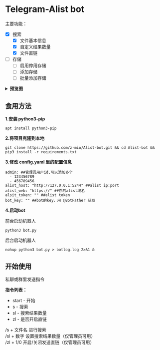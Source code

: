 # Telegram-Alist bot

主要功能：

- [x] 搜索
    - [x] 文件基本信息
    - [x] 自定义结果数量
    - [x] 文件直链
- [ ] 存储
    - [ ] 启用停用存储
    - [ ] 添加存储
    - [ ] 批量添加存储

<details>
<summary><b>预览图</b></summary>

![搜索](https://i.328888.xyz/2023/03/09/onocX.gif)

![更多搜索结果](https://m.360buyimg.com/babel/jfs/t20250308/72563/37/26636/298059/6408b461Fef22bf8c/97378b473d532012.png)
</details>

## 食用方法

**1.安装 python3-pip**

```
apt install python3-pip
```


**2.将项目克隆到本地**
``` 
git clone https://github.com/z-mio/Alist-bot.git && cd Alist-bot && pip3 install -r requirements.txt
```

**3.修改 config.yaml 里的配置信息**

``` 
admin: ##管理员用户id,可以添加多个
  - 123456789
  - 456789456
alist_host: "http://127.0.0.1:5244" ##alist ip:port
alist_web: "https://" ##你的alist域名
alsit_token: "" ##alist token
bot_key: "" ##bot的key，用 @BotFather 获取
```

**4.启动bot**

前台启动机器人

``` 
python3 bot.py
```

后台启动机器人

``` 
nohup python3 bot.py > botlog.log 2>&1 &
```

## 开始使用

私聊或群里发送指令

**指令列表：**

- start - 开始
- s - 搜索
- sl - 搜索结果数量
- zl - 是否开启直链

/s + 文件名 进行搜索  
/sl + 数字 设置搜索结果数量（仅管理员可用）  
/zl + 1/0 开启/关闭发送直链（仅管理员可用）  
